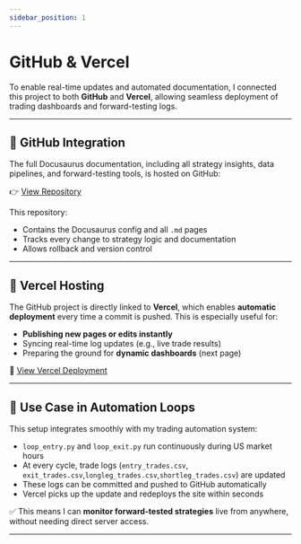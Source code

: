 ```yaml
---
sidebar_position: 1
---
```


# GitHub & Vercel

To enable real-time updates and automated documentation, I connected this project to both **GitHub** and **Vercel**, allowing seamless deployment of trading dashboards and forward-testing logs.

---

## 🔗 GitHub Integration

The full Docusaurus documentation, including all strategy insights, data pipelines, and forward-testing tools, is hosted on GitHub:

👉 [View Repository](https://github.com/BenjiFaccin/VIX_trading_strategy)

This repository:
- Contains the Docusaurus config and all `.md` pages
- Tracks every change to strategy logic and documentation
- Allows rollback and version control

---

## 🚀 Vercel Hosting

The GitHub project is directly linked to **Vercel**, which enables **automatic deployment** every time a commit is pushed. This is especially useful for:

- **Publishing new pages or edits instantly**
- Syncing real-time log updates (e.g., live trade results)
- Preparing the ground for **dynamic dashboards** (next page)

🔗 [View Vercel Deployment](https://vercel.com/benjis-projects-c3cba0f9/vix-trading-strategy/deployments)

---

## 🧠 Use Case in Automation Loops

This setup integrates smoothly with my trading automation system:

- `loop_entry.py` and `loop_exit.py` run continuously during US market hours
- At every cycle, trade logs (`entry_trades.csv`, `exit_trades.csv`,`longleg_trades.csv`,`shortleg_trades.csv`) are updated
- These logs can be committed and pushed to GitHub automatically
- Vercel picks up the update and redeploys the site within seconds

✅ This means I can **monitor forward-tested strategies** live from anywhere, without needing direct server access.

---
